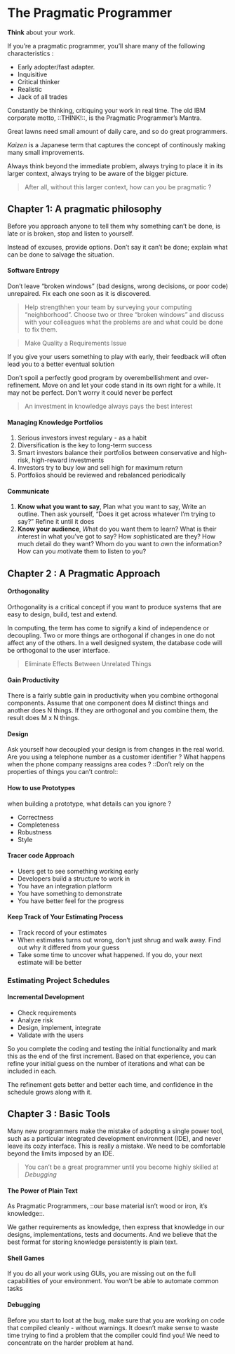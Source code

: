 # The Pragmatic Programmer

**Think** about your work.

If you’re a pragmatic programmer, you’ll share many of the following characteristics :
* Early adopter/fast adapter.
* Inquisitive
* Critical thinker
* Realistic
* Jack of all trades

Constantly be thinking, critiquing your work in real time. The old IBM corporate motto, ::THINK!::, is the Pragmatic Programmer’s Mantra.

Great lawns need small amount of daily care, and so do great programmers.

*Kaizen* is a Japanese term that captures the concept of continously making many small improvements.

Always think beyond the immediate problem, always trying to place it in its larger context, always trying to be aware of the bigger picture.

> After all, without this larger context, how can you be pragmatic ?  

## Chapter 1: A pragmatic philosophy
Before you approach anyone to tell them why something can’t be done, is late or is broken, stop and listen to yourself.

Instead of excuses, provide options. Don’t say it can’t be done; explain what can be done to salvage the situation.

#### Software Entropy
Don’t leave “broken windows” (bad designs, wrong decisions, or poor code) unrepaired. Fix each one soon as it is discovered.

> Help strengthhen your team by surveying your computing “neighborhood”. Choose two or three “broken windows” and discuss with your colleagues what the problems are and what could be done to fix them.  

> Make Quality a Requirements Issue  

If you give your users something to play with early, their feedback will often lead you to a better eventual solution

Don’t spoil a perfectly good program by overembellishment and over-refinement. Move on and let your code stand in its own right for a while. It may not be perfect. Don’t worry it could never be perfect

> An investment in knowledge always pays the best interest  

#### Managing Knowledge Portfolios
1. Serious investors invest regulary - as a habit
2. Diversification is the key to long-term success
3. Smart investors balance their portfolios between conservative and high-risk, high-reward investments
4. Investors try to buy low and sell high for maximum return
5. Portfolios should be reviewed and rebalanced periodically

#### Communicate
1. **Know what you want to say**, Plan what you want to say, Write an outline. Then ask yourself, “Does it get across whatever I’m trying to say?” Refine it until it does
2. **Know your audience**,
*W*hat do you want them to learn?
What is their *i*nterest in what you’ve got to say?
How *s*ophisticated are they?
How much *d*etail do they want?
Whom do you want to *o*wn the information?
How can you *m*otivate them to listen to you?

## Chapter 2 : A Pragmatic Approach
#### Orthogonality
Orthogonality is a critical concept if you want to produce systems that are easy to design, build, test and extend.

In computing, the term has come to signify a kind of independence or decoupling. Two or more things are orthogonal if changes in one do not affect any of the others. In a well designed system, the database code will be orthogonal to the user interface.

> Eliminate Effects Between Unrelated Things  

#### Gain Productivity
There is a fairly subtle gain in productivity when you combine orthogonal components. Assume that one component does M distinct things and another does N things. 
If they are orthogonal and you combine them, the result does M x N things.

#### Design
Ask yourself how decoupled your design is from changes in the real world. Are you using a telephone number as a customer identifier ? What happens when the phone company reassigns area codes ? ::Don’t rely on the properties of things you can’t control::

#### How to use Prototypes
when building a prototype, what details can you ignore ?
* Correctness
* Completeness
* Robustness
* Style

#### Tracer code Approach
* Users get to see something working early
* Developers build a structure to work in
* You have an integration platform
* You have something to demonstrate
* You have better feel for the progress

#### Keep Track of Your Estimating Process
* Track record of your estimates
* When estimates turns out wrong, don’t just shrug and walk away. Find out why it differed from your guess
* Take some time to uncover what happened. If you do, your next estimate will be better

### Estimating Project Schedules
#### Incremental Development
* Check requirements
* Analyze risk
* Design, implement, integrate
* Validate with the users

So you complete the coding and testing the initial functionality and mark this as the end of the first increment. Based on that experience, you can refine your initial guess on the number of iterations and what can be included in each.

The refinement gets better and better each time, and confidence in the schedule grows along with it.

## Chapter 3 : Basic Tools 
Many new programmers make the mistake of adopting a single power tool, such as a particular integrated development environment (IDE), and never leave its cozy interface.
This is really a mistake. We need to be comfortable beyond the limits imposed by an IDE.

> You can’t be a great programmer until you become highly skilled at *Debugging*  

#### The Power of Plain Text
As Pragmatic Programmers, ::our base material isn’t wood or iron, it’s knowledge::. 

We gather requirements as knowledge, then express that knowledge in our designs, implementations, tests and documents. And we believe that the best format for storing knowledge persistently is plain text. 

#### Shell Games
If you do all your work using GUIs, you are missing out on the full capabilities of your environment. 
You won’t be able to automate common tasks 

#### Debugging
Before you start to loot at the bug, make sure that you are working on code that compiled cleanly - without warnings.
It doesn’t make sense to waste time trying to find a problem that the compiler could find you! We need to concentrate on the harder problem at hand.

